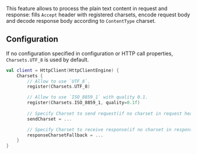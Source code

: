 [//]: # (title: Text &amp; charsets)

<include src="lib.md" include-id="outdated_warning"/>

This feature allows to process the plain text content in request and response: fills `Accept` header with registered charsets, encode request body and decode response body according to `ContentType` charset.


## Configuration

If no configuration specified in configuration or HTTP call properties, `Charsets.UTF_8` is used by default.

```kotlin
val client = HttpClient(HttpClientEngine) {
    Charsets {
        // Allow to use `UTF_8`.
        register(Charsets.UTF_8)

        // Allow to use `ISO_8859_1` with quality 0.1.
        register(Charsets.ISO_8859_1, quality=0.1f)
        
        // Specify Charset to send request(if no charset in request headers).
        sendCharset = ...

        // Specify Charset to receive response(if no charset in response headers).
        responseCharsetFallback = ...
    }
}
```